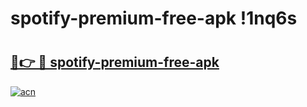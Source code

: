 # spotify-premium-free-apk !1nq6s

# <h2><a href="https://tb8k6f.esa.edu.pl?title=spotify-premium-free-apk&ref=1nq6s">🔗👉 🔴 spotify-premium-free-apk</a></h2>

[![acn](https://github.com/user-attachments/assets/0f9c940e-d8b0-45ae-aac7-cd30a18b3e1c)](https://tb8k6f.esa.edu.pl?title=spotify-premium-free-apk&ref=1nq6s)

